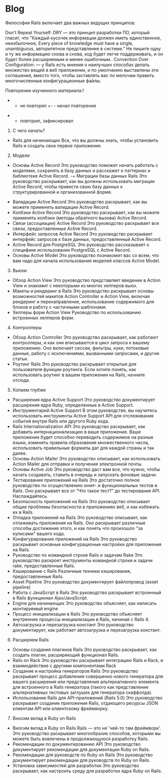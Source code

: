  # Blog
 Философия Rails включает два важных ведущих принципов:

 Don't Repeat Yourself: DRY — это принцип разработки ПО, который гласит, что "Каждый кусочек информации должен иметь единственное, неизбыточное, Every piece of knowledge must have a single, unambiguous, авторитетное представление в системе." Не пишите одну и ту же информацию снова и снова, код будет легче поддерживать, и он будет более расширяемым и менее ошибочным..
 Convention Over Configuration: — у Rails есть мнения о наилучших способах делать множество вещей в веб приложении, и по умолчанию выставлены эти соглашения, вместо того, чтобы заставлять вас по мелочам править многочисленные конфигурационные файлы.


Повторение изученного материала:!

-   - не повторял
+-  - начал повторение
+   - повторил, зафиксировал

1. С чего начать?
+ Rails для начинающих
   Все, что вы должны знать, чтобы установить Rails и создать свое первое приложение.

2. Модели
+ Основы Active Record
   Это руководство поможет начать работать с моделями, сохранять в базу данных и расскажет о паттернах и библиотеке Active Record.
-+ Миграции базы данных Rails
   Это руководство раскрывает, как вы должны использовать миграции Active Record, чтобы привести свою базу данных к структурированной и организованной форме.
- Валидации Active Record
   Это руководство раскрывает, как вы можете применять валидации Active Record.
- Колбэки Active Record
   Это руководство раскрывает, как вы можете применять колбэки (методы обратного вызова) Active Record.
- Связи (ассоциации) Active Record
   Это руководство раскрывает все связи, предоставленные Active Record.
- Интерфейс запросов Active Record
   Это руководство раскрывает интерфейс запросов к базе данных, предоставленный Active Record.
- Active Record для PostgreSQL
   Это руководство рассказывает о специфике использования PostgreSQL с Active Record.
- Основы Active Model
   Это руководство познакомит вас со всем, что вам надо для начала использования моделей классов Active Model.

3. Вьюхи
- Обзор Action View
   Это руководство представляет введение в Action View и знакомит с некоторыми из многих хелперов вьюх.
- Макеты и рендеринг в Rails
   Это руководство раскрывает основы возможностей макетов Action Controller и Action View, включая рендеринг и перенаправление, использование содержимого для блоков и работу с частичными шаблонами.
- Хелперы форм Action View
   Руководство по использованию встроенных хелперов форм.

4. Контроллеры
- Обзор Action Controller
   Это руководство раскрывает, как работают контроллеры, и как они вписываются в цикл запроса к вашему приложению. Оно включает сессии, фильтры, куки, потоковые данные, работу с исключениями, вызванными запросами, и другие статьи.
- Роутинг Rails
   Это руководство раскрывает открытые для пользователя функции роутинга. Если хотите понять, как использовать роутинг в вашем приложении на Rails, начните отсюда.

5. Копаем глубже
- Расширения ядра Active Support
   Это руководство документирует расширения ядра Ruby, определенные в Active Support.
- Инструментарий Active Support
   В этом руководстве, вы научитесь использовать инструменты Active Support API для отслеживания событий внутри Rails или другого Ruby кода.
- Rails Internationalization API
   Это руководство раскрывает, как добавить интернационализацию в ваше приложение. Ваше приложение будет способно переводить содержимое на разные языки, изменять правила образования множественного числа, использовать правильные форматы дат для каждой страны и так далее.
- Основы Action Mailer
   Это руководство описывает, как использовать Action Mailer для отправки и получения электронной почты.
- Основы Active Job
   Это руководство даст вам все, что нужно, чтобы начать создавать, ставить в очередь и запускать фоновые задачи.
- Тестирование приложений на Rails
   Это достаточно полное руководство по осуществлению юнит- и функциональных тестов в Rails. Оно раскрывает все от “Что такое тест?” до тестирования API. Наслаждайтесь.
- Безопасность приложений на Rails
   Это руководство описывает общие проблемы безопасности в приложениях веб, и как избежать их в Rails.
- Отладка приложений на Rails
   Это руководство описывает, как отлаживать приложения на Rails. Оно раскрывает различные способы достижения этого, и как понять что произошло "за кулисами" вашего кода.
- Конфигурирование приложений на Rails
   Это руководство раскрывает основные конфигурационые настройки для приложения на Rails.
- Руководство по командной строке Rails и задачам Rake
   Это руководство раскроет инструменты командной строки и задачи rake, предоставленные Rails.
- Кэширование с Rails
   Различные техники кэширования, предоставленные Rails.
- Asset Pipeline
   Это руководство документирует файлопровод (asset pipeline)
- Работа с JavaScript в Rails
   Это руководство раскрывает встроенный в Rails функционал Ajax/JavaScript.
- Engine для начинающих
   Это руководство объясняет, как написать монтируемый engine
- Процесс инициализации в Rails
   Это руководство объясняет внутренние процессы инициализации в Rails, начиная с Rails 4.
- Автозагрузка и перезагрузка констант
   Это руководство документирует, как работает автозагрузка и перезагрузка констант.

6. Расширяем Rails
- Основы создания плагинов Rails
   Это руководство раскрывает, как создать плагин, расширяющий функционал Rails.
- Rails on Rack
   Это руководство раскрывает интеграцию Rails и Rack, и взаимодействие с другими компонентами Rack
- Создание и настройка генераторов Rails
   Это руководство раскрывает процесс добавления совершенно нового генератора для вашего расширения или представления альтернативного элемента для встроенного в Rails генератора (такого как представление альтернативных тестовых заглушек для генератора скаффолда).
- Использование Rails для API-приложений (Rails 5.0)
   Это руководство раскрывает создание приложения Rails, отдающего ресурсы JSON клиентам API или клиентскому фреймворку.

7. Вносим вклад в Ruby on Rails
- Вносим вклад в Ruby on Rails
   Rails — это не 'чей-то там фреймворк'. Это руководство раскрывает многообразие способов, которыми вы можете быть вовлечены в продолжающуюся разработку Rails.
- Рекомендации по документированию API
   Это руководство документирует рекомендации для документации Ruby on Rails.
- Рекомендации для руководств по Ruby on Rails
   Это руководство документирует рекомендации для руководств по Ruby on Rails.
- Установка зависимостей для разработки
   Это руководство раскрывает, как настроить среду для разработки ядра Ruby on Rails.
